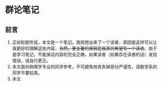 # 群论笔记

## 前言

1. 正如标题所说，本文是一个笔记。我假想出来了一个读者，原因是这样可以让我更好的理解这些内容，~~当然，更主要的原因是我真的希望有一个读者~~。由于是学习笔记，不能保证内容的完全正确，如果读者（如果存在读者的话）发现错误，请自行更正。
2. 本文面向物理学专业的同学参考，不可避免地丧失掉部分严谨性，请数学系的同学不要较真。
3. 本文
